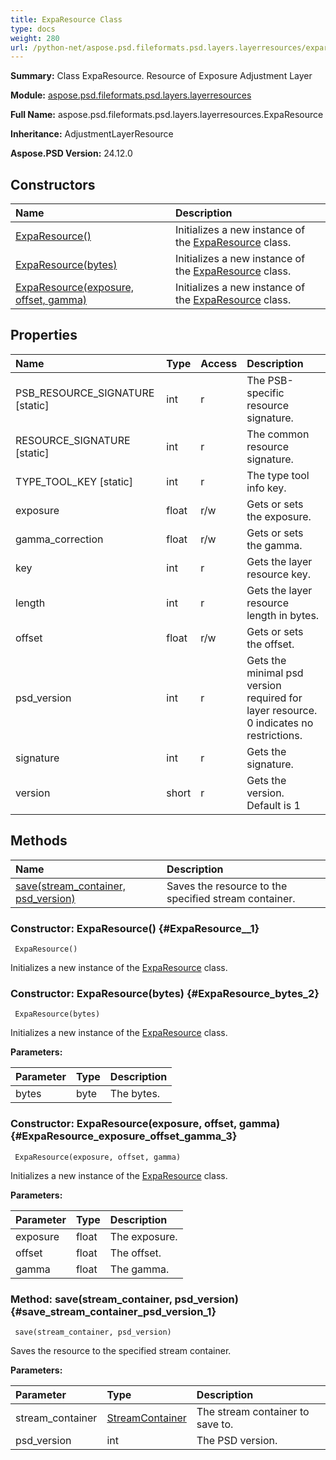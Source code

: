 ```yaml
---
title: ExpaResource Class
type: docs
weight: 280
url: /python-net/aspose.psd.fileformats.psd.layers.layerresources/exparesource/
---
```


**Summary:** Class ExpaResource. Resource of Exposure Adjustment Layer

**Module:** [aspose.psd.fileformats.psd.layers.layerresources](/psd/python-net/aspose.psd.fileformats.psd.layers.layerresources/)

**Full Name:** aspose.psd.fileformats.psd.layers.layerresources.ExpaResource

**Inheritance:** AdjustmentLayerResource

**Aspose.PSD Version:** 24.12.0

## **Constructors**
| **Name** | **Description** |
| :- | :- |
| [ExpaResource()](#ExpaResource__1) | Initializes a new instance of the [ExpaResource](/psd/python-net/aspose.psd.fileformats.psd.layers.layerresources/exparesource/) class. |
| [ExpaResource(bytes)](#ExpaResource_bytes_2) | Initializes a new instance of the [ExpaResource](/psd/python-net/aspose.psd.fileformats.psd.layers.layerresources/exparesource/) class. |
| [ExpaResource(exposure, offset, gamma)](#ExpaResource_exposure_offset_gamma_3) | Initializes a new instance of the [ExpaResource](/psd/python-net/aspose.psd.fileformats.psd.layers.layerresources/exparesource/) class. |
## **Properties**
| **Name** | **Type** | **Access** | **Description** |
| :- | :- | :- | :- |
| PSB_RESOURCE_SIGNATURE [static] | int | r | The PSB-specific resource signature. |
| RESOURCE_SIGNATURE [static] | int | r | The common resource signature. |
| TYPE_TOOL_KEY [static] | int | r | The type tool info key. |
| exposure | float | r/w | Gets or sets the exposure. |
| gamma_correction | float | r/w | Gets or sets the gamma. |
| key | int | r | Gets the layer resource key. |
| length | int | r | Gets the layer resource length in bytes. |
| offset | float | r/w | Gets or sets the offset. |
| psd_version | int | r | Gets the minimal psd version required for layer resource. 0 indicates no restrictions. |
| signature | int | r | Gets the signature. |
| version | short | r | Gets the version. Default is 1 |
## **Methods**
| **Name** | **Description** |
| :- | :- |
| [save(stream_container, psd_version)](#save_stream_container_psd_version_1) | Saves the resource to the specified stream container. |


### Constructor: ExpaResource() {#ExpaResource__1}


```
 ExpaResource() 
```

Initializes a new instance of the [ExpaResource](/psd/python-net/aspose.psd.fileformats.psd.layers.layerresources/exparesource/) class.

### Constructor: ExpaResource(bytes) {#ExpaResource_bytes_2}


```
 ExpaResource(bytes) 
```

Initializes a new instance of the [ExpaResource](/psd/python-net/aspose.psd.fileformats.psd.layers.layerresources/exparesource/) class.

**Parameters:**

| Parameter | Type | Description |
| :- | :- | :- |
| bytes | byte | The bytes. |

### Constructor: ExpaResource(exposure, offset, gamma) {#ExpaResource_exposure_offset_gamma_3}


```
 ExpaResource(exposure, offset, gamma) 
```

Initializes a new instance of the [ExpaResource](/psd/python-net/aspose.psd.fileformats.psd.layers.layerresources/exparesource/) class.

**Parameters:**

| Parameter | Type | Description |
| :- | :- | :- |
| exposure | float | The exposure. |
| offset | float | The offset. |
| gamma | float | The gamma. |

### Method: save(stream_container, psd_version) {#save_stream_container_psd_version_1}


```
 save(stream_container, psd_version) 
```

Saves the resource to the specified stream container.

**Parameters:**

| Parameter | Type | Description |
| :- | :- | :- |
| stream_container | [StreamContainer](/psd/python-net/aspose.psd/streamcontainer) | The stream container to save to. |
| psd_version | int | The PSD version. |

